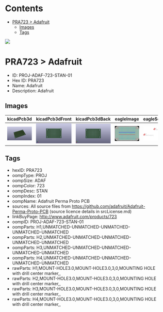 



Contents
========

* [PRA723 > Adafruit](#pra723--adafruit)
	* [Images](#images)
	* [Tags](#tags)
  
![][im]
# PRA723 > Adafruit

- ID: PROJ-ADAF-723-STAN-01
- Hex ID: PRA723
- Name: Adafruit
- Description: Adafruit

## Images
  
  

|kicadPcb3d|kicadPcb3dFront|kicadPcb3dBack|eagleImage|eagleSchemImage|
| :---: | :---: | :---: | :---: | :---: |
|[![kicadPcb3d](kicadPcb3d_140.png)](kicadPcb3d.png)|[![kicadPcb3dFront](kicadPcb3dFront_140.png)](kicadPcb3dFront.png)|[![kicadPcb3dBack](kicadPcb3dBack_140.png)](kicadPcb3dBack.png)|[![eagleImage](eagleImage_140.png)](eagleImage.png)|[![eagleSchemImage](eagleSchemImage_140.png)](eagleSchemImage.png)|

## Tags

- hexID: PRA723
- oompType: PROJ
- oompSize: ADAF
- oompColor: 723
- oompDesc: STAN
- oompIndex: 01
- oompName: Adafruit Perma Proto PCB
- sources: All source files from https://github.com/adafruit/Adafruit-Perma-Proto-PCB (source licence details in srcLicense.md)
- linkBuyPage: http://www.adafruit.com/products/723
- oompID: PROJ-ADAF-723-STAN-01
- oompParts: H1,UNMATCHED-UNMATCHED-UNMATCHED-UNMATCHED-UNMATCHED
- oompParts: H2,UNMATCHED-UNMATCHED-UNMATCHED-UNMATCHED-UNMATCHED
- oompParts: H3,UNMATCHED-UNMATCHED-UNMATCHED-UNMATCHED-UNMATCHED
- oompParts: H4,UNMATCHED-UNMATCHED-UNMATCHED-UNMATCHED-UNMATCHED
- rawParts: H1,MOUNT-HOLE3.0,MOUNT-HOLE3.0,3,0,MOUNTING HOLE with drill center marker,,
- rawParts: H2,MOUNT-HOLE3.0,MOUNT-HOLE3.0,3,0,MOUNTING HOLE with drill center marker,,
- rawParts: H3,MOUNT-HOLE3.0,MOUNT-HOLE3.0,3,0,MOUNTING HOLE with drill center marker,,
- rawParts: H4,MOUNT-HOLE3.0,MOUNT-HOLE3.0,3,0,MOUNTING HOLE with drill center marker,,



[im]: kicadPcb3d_450.png
